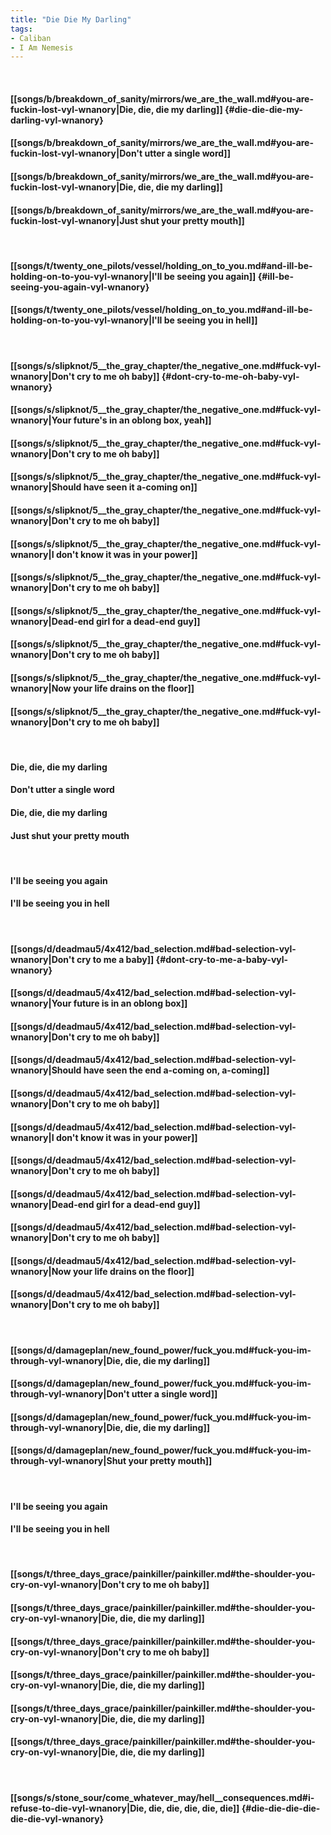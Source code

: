 ```yaml
---
title: "Die Die My Darling"
tags:
- Caliban
- I Am Nemesis
---
```

&nbsp;
#### [[songs/b/breakdown_of_sanity/mirrors/we_are_the_wall.md#you-are-fuckin-lost-vyl-wnanory|Die, die, die my darling]] {#die-die-die-my-darling-vyl-wnanory}
#### [[songs/b/breakdown_of_sanity/mirrors/we_are_the_wall.md#you-are-fuckin-lost-vyl-wnanory|Don't utter a single word]]
#### [[songs/b/breakdown_of_sanity/mirrors/we_are_the_wall.md#you-are-fuckin-lost-vyl-wnanory|Die, die, die my darling]]
#### [[songs/b/breakdown_of_sanity/mirrors/we_are_the_wall.md#you-are-fuckin-lost-vyl-wnanory|Just shut your pretty mouth]]
&nbsp;
#### [[songs/t/twenty_one_pilots/vessel/holding_on_to_you.md#and-ill-be-holding-on-to-you-vyl-wnanory|I'll be seeing you again]] {#ill-be-seeing-you-again-vyl-wnanory}
#### [[songs/t/twenty_one_pilots/vessel/holding_on_to_you.md#and-ill-be-holding-on-to-you-vyl-wnanory|I'll be seeing you in hell]]
&nbsp;
#### [[songs/s/slipknot/5__the_gray_chapter/the_negative_one.md#fuck-vyl-wnanory|Don't cry to me oh baby]] {#dont-cry-to-me-oh-baby-vyl-wnanory}
#### [[songs/s/slipknot/5__the_gray_chapter/the_negative_one.md#fuck-vyl-wnanory|Your future's in an oblong box, yeah]]
#### [[songs/s/slipknot/5__the_gray_chapter/the_negative_one.md#fuck-vyl-wnanory|Don't cry to me oh baby]]
#### [[songs/s/slipknot/5__the_gray_chapter/the_negative_one.md#fuck-vyl-wnanory|Should have seen it a-coming on]]
#### [[songs/s/slipknot/5__the_gray_chapter/the_negative_one.md#fuck-vyl-wnanory|Don't cry to me oh baby]]
#### [[songs/s/slipknot/5__the_gray_chapter/the_negative_one.md#fuck-vyl-wnanory|I don't know it was in your power]]
#### [[songs/s/slipknot/5__the_gray_chapter/the_negative_one.md#fuck-vyl-wnanory|Don't cry to me oh baby]]
#### [[songs/s/slipknot/5__the_gray_chapter/the_negative_one.md#fuck-vyl-wnanory|Dead-end girl for a dead-end guy]]
#### [[songs/s/slipknot/5__the_gray_chapter/the_negative_one.md#fuck-vyl-wnanory|Don't cry to me oh baby]]
#### [[songs/s/slipknot/5__the_gray_chapter/the_negative_one.md#fuck-vyl-wnanory|Now your life drains on the floor]]
#### [[songs/s/slipknot/5__the_gray_chapter/the_negative_one.md#fuck-vyl-wnanory|Don't cry to me oh baby]]
&nbsp;
#### Die, die, die my darling
#### Don't utter a single word
#### Die, die, die my darling
#### Just shut your pretty mouth
&nbsp;
#### I'll be seeing you again
#### I'll be seeing you in hell
&nbsp;
#### [[songs/d/deadmau5/4x412/bad_selection.md#bad-selection-vyl-wnanory|Don't cry to me a baby]] {#dont-cry-to-me-a-baby-vyl-wnanory}
#### [[songs/d/deadmau5/4x412/bad_selection.md#bad-selection-vyl-wnanory|Your future is in an oblong box]]
#### [[songs/d/deadmau5/4x412/bad_selection.md#bad-selection-vyl-wnanory|Don't cry to me oh baby]]
#### [[songs/d/deadmau5/4x412/bad_selection.md#bad-selection-vyl-wnanory|Should have seen the end a-coming on, a-coming]]
#### [[songs/d/deadmau5/4x412/bad_selection.md#bad-selection-vyl-wnanory|Don't cry to me oh baby]]
#### [[songs/d/deadmau5/4x412/bad_selection.md#bad-selection-vyl-wnanory|I don't know it was in your power]]
#### [[songs/d/deadmau5/4x412/bad_selection.md#bad-selection-vyl-wnanory|Don't cry to me oh baby]]
#### [[songs/d/deadmau5/4x412/bad_selection.md#bad-selection-vyl-wnanory|Dead-end girl for a dead-end guy]]
#### [[songs/d/deadmau5/4x412/bad_selection.md#bad-selection-vyl-wnanory|Don't cry to me oh baby]]
#### [[songs/d/deadmau5/4x412/bad_selection.md#bad-selection-vyl-wnanory|Now your life drains on the floor]]
#### [[songs/d/deadmau5/4x412/bad_selection.md#bad-selection-vyl-wnanory|Don't cry to me oh baby]]
&nbsp;
#### [[songs/d/damageplan/new_found_power/fuck_you.md#fuck-you-im-through-vyl-wnanory|Die, die, die my darling]]
#### [[songs/d/damageplan/new_found_power/fuck_you.md#fuck-you-im-through-vyl-wnanory|Don't utter a single word]]
#### [[songs/d/damageplan/new_found_power/fuck_you.md#fuck-you-im-through-vyl-wnanory|Die, die, die my darling]]
#### [[songs/d/damageplan/new_found_power/fuck_you.md#fuck-you-im-through-vyl-wnanory|Shut your pretty mouth]]
&nbsp;
#### I'll be seeing you again
#### I'll be seeing you in hell
&nbsp;
#### [[songs/t/three_days_grace/painkiller/painkiller.md#the-shoulder-you-cry-on-vyl-wnanory|Don't cry to me oh baby]]
#### [[songs/t/three_days_grace/painkiller/painkiller.md#the-shoulder-you-cry-on-vyl-wnanory|Die, die, die my darling]]
#### [[songs/t/three_days_grace/painkiller/painkiller.md#the-shoulder-you-cry-on-vyl-wnanory|Don't cry to me oh baby]]
#### [[songs/t/three_days_grace/painkiller/painkiller.md#the-shoulder-you-cry-on-vyl-wnanory|Die, die, die my darling]]
#### [[songs/t/three_days_grace/painkiller/painkiller.md#the-shoulder-you-cry-on-vyl-wnanory|Die, die, die my darling]]
#### [[songs/t/three_days_grace/painkiller/painkiller.md#the-shoulder-you-cry-on-vyl-wnanory|Die, die, die my darling]]
&nbsp;
#### [[songs/s/stone_sour/come_whatever_may/hell__consequences.md#i-refuse-to-die-vyl-wnanory|Die, die, die, die, die, die]] {#die-die-die-die-die-die-vyl-wnanory}
